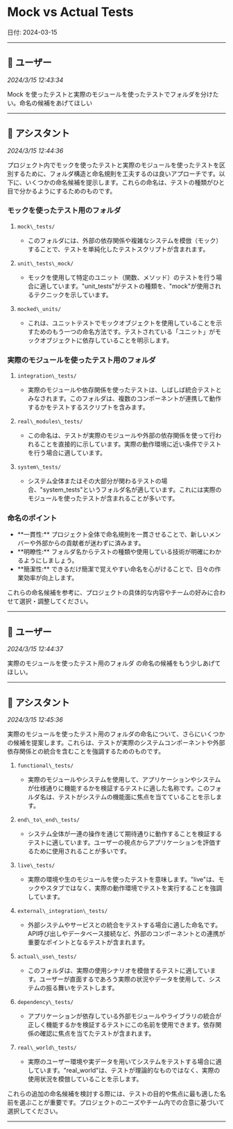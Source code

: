 # Mock vs Actual Tests

日付: 2024-03-15

---

## 👤 ユーザー
*2024/3/15 12:43:34*

Mock を使ったテストと実際のモジュールを使ったテストでフォルダを分けたい。命名の候補をあげてほしい

---

## 🤖 アシスタント
*2024/3/15 12:44:36*

プロジェクト内でモックを使ったテストと実際のモジュールを使ったテストを区別するために、フォルダ構造と命名規則を工夫するのは良いアプローチです。以下に、いくつかの命名候補を提示します。これらの命名は、テストの種類がひと目で分かるようにするためのものです。

### モックを使ったテスト用のフォルダ

1. `mock\_tests/`
   - このフォルダには、外部の依存関係や複雑なシステムを模倣（モック）することで、テストを単純化したテストスクリプトが含まれます。

2. `unit\_tests\_mock/`
   - モックを使用して特定のユニット（関数、メソッド）のテストを行う場合に適しています。"unit\_tests"がテストの種類を、"mock"が使用されるテクニックを示しています。

3. `mocked\_units/`
   - これは、ユニットテストでモックオブジェクトを使用していることを示すためのもう一つの命名方法です。テストされている「ユニット」がモックオブジェクトに依存していることを明示します。

### 実際のモジュールを使ったテスト用のフォルダ

1. `integration\_tests/`
   - 実際のモジュールや依存関係を使ったテストは、しばしば統合テストとみなされます。このフォルダは、複数のコンポーネントが連携して動作するかをテストするスクリプトを含みます。

2. `real\_modules\_tests/`
   - この命名は、テストが実際のモジュールや外部の依存関係を使って行われることを直接的に示しています。実際の動作環境に近い条件でテストを行う場合に適しています。

3. `system\_tests/`
   - システム全体またはその大部分が関わるテストの場合、"system\_tests"というフォルダ名が適しています。これには実際のモジュールを使ったテストが含まれることが多いです。

### 命名のポイント

- \*\*一貫性:\*\* プロジェクト全体で命名規則を一貫させることで、新しいメンバーや外部からの貢献者が迷わずに済みます。
- \*\*明瞭性:\*\* フォルダ名からテストの種類や使用している技術が明確にわかるようにしましょう。
- \*\*簡潔性:\*\* できるだけ簡潔で覚えやすい命名を心がけることで、日々の作業効率が向上します。

これらの命名候補を参考に、プロジェクトの具体的な内容やチームの好みに合わせて選択・調整してください。

---

## 👤 ユーザー
*2024/3/15 12:44:37*

実際のモジュールを使ったテスト用のフォルダ の命名の候補をもう少しあげてほしい。

---

## 🤖 アシスタント
*2024/3/15 12:45:36*

実際のモジュールを使ったテスト用のフォルダの命名について、さらにいくつかの候補を提案します。これらは、テストが実際のシステムコンポーネントや外部依存関係との統合を含むことを強調するためのものです。

1. `functional\_tests/`
   - 実際のモジュールやシステムを使用して、アプリケーションやシステムが仕様通りに機能するかを検証するテストに適した名称です。このフォルダ名は、テストがシステムの機能面に焦点を当てていることを示します。

2. `end\_to\_end\_tests/`
   - システム全体が一連の操作を通じて期待通りに動作することを検証するテストに適しています。ユーザーの視点からアプリケーションを評価するために使用されることが多いです。

3. `live\_tests/`
   - 実際の環境や生のモジュールを使ったテストを意味します。"live"は、モックやスタブではなく、実際の動作環境でテストを実行することを強調しています。

4. `external\_integration\_tests/`
   - 外部システムやサービスとの統合をテストする場合に適した命名です。API呼び出しやデータベース接続など、外部のコンポーネントとの連携が重要なポイントとなるテストが含まれます。

5. `actual\_use\_tests/`
   - このフォルダは、実際の使用シナリオを模倣するテストに適しています。ユーザーが直面するであろう実際の状況やデータを使用して、システムの振る舞いをテストします。

6. `dependency\_tests/`
   - アプリケーションが依存している外部モジュールやライブラリの統合が正しく機能するかを検証するテストにこの名前を使用できます。依存関係の確認に焦点を当てたテストが含まれます。

7. `real\_world\_tests/`
   - 実際のユーザー環境や実データを用いてシステムをテストする場合に適しています。"real\_world"は、テストが理論的なものではなく、実際の使用状況を模倣していることを示します。

これらの追加の命名候補を検討する際には、テストの目的や焦点に最も適した名前を選ぶことが重要です。プロジェクトのニーズやチーム内での合意に基づいて選択してください。

---
